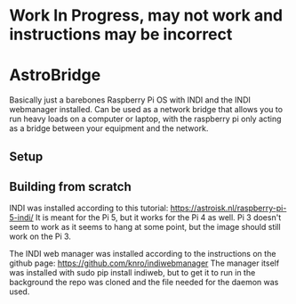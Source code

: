 # Work In Progress, may not work and instructions may be incorrect
# AstroBridge
Basically just a barebones Raspberry Pi OS with INDI and the INDI webmanager installed. Can be used as a network bridge that allows you to run heavy loads on a computer or laptop, with the raspberry pi only acting as a bridge between your equipment and the network.

## Setup


## Building from scratch
INDI was installed according to this tutorial: https://astroisk.nl/raspberry-pi-5-indi/
It is meant for the Pi 5, but it works for the Pi 4 as well. Pi 3 doesn't seem to work as it seems to hang at some point, but the image should still work on the Pi 3.

The INDI web manager was installed according to the instructions on the github page: https://github.com/knro/indiwebmanager
The manager itself was installed with sudo pip install indiweb, but to get it to run in the background the repo was cloned and the file needed for the daemon was used.
